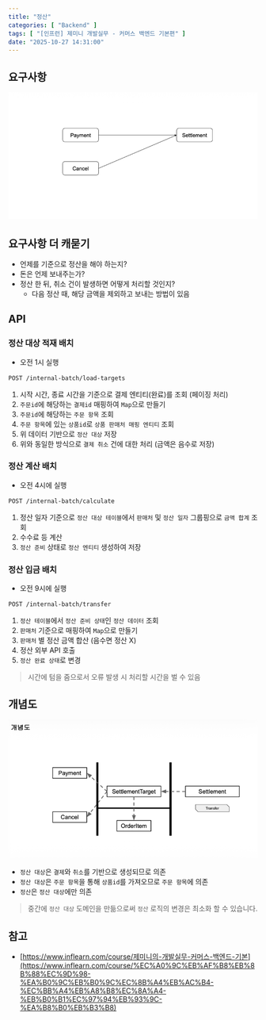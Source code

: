 ```yaml
---
title: "정산"
categories: [ "Backend" ]
tags: [ "[인프런] 제미니 개발실무 - 커머스 백엔드 기본편" ]
date: "2025-10-27 14:31:00"
---
```


## 요구사항

![](/assets/img/posts/2025/10/2025-10-27-정산/218748465428416.png)

## 요구사항 더 캐묻기

- 언제를 기준으로 정산을 해야 하는지?
- 돈은 언제 보내주는가?
- 정산 한 뒤, 취소 건이 발생하면 어떻게 처리할 것인지?
  - 다음 정산 때, 해당 금액을 제외하고 보내는 방법이 있음

## API

### 정산 대상 적재 배치

- 오전 1시 실행

```bash
POST /internal-batch/load-targets
```

1. 시작 시간, 종료 시간을 기준으로 결제 엔티티(완료)를 조회 (페이징 처리)
2. `주문id`에 해당하는 `결제id` 매핑하여 `Map`으로 만들기
3. `주문id`에 해당하는 `주문 항목` 조회
4. `주문 항목`에 있는 `상품id`로 `상품 판매처 매핑 엔티티` 조회
5. 위 데이터 기반으로 `정산 대상` 저장
6. 위와 동일한 방식으로 `결제 취소` 건에 대한 처리 (금액은 음수로 저장)

### 정산 계산 배치

- 오전 4시에 실행

```bash
POST /internal-batch/calculate
```

1. 정산 일자 기준으로 `정산 대상 테이블`에서 `판매처` 및 `정산 일자` 그룹핑으로 `금액 합계` 조회
2. 수수료 등 계산
3. `정산 준비` 상태로 `정산 엔티티` 생성하여 저장

### 정산 입금 배치

- 오전 9시에 실행

```bash
POST /internal-batch/transfer
```

1. `정산 테이블`에서 `정산 준비 상태`인 `정산 데이터` 조회
2. `판매처` 기준으로 매핑하여 `Map`으로 만들기
3. `판매처` 별 정산 금액 합산 (음수면 정산 X)
4. 정산 외부 API 호출
5. `정산 완료 상태`로 변경

> 시간에 텀을 줌으로서 오류 발생 시 처리할 시간을 벌 수 있음

## 개념도

![](/assets/img/posts/2025/10/2025-10-27-정산/222608398432875.png)

- `정산 대상`은 `결제`와 `취소`를 기반으로 생성되므로 의존
- `정산 대상`은 `주문 항목`을 통해 `상품id`를 가져오므로 `주문 항목`에 의존
- `정산`은 `정산 대상`에만 의존

> 중간에 `정산 대상` 도메인을 만듦으로써 `정산` 로직의 변경은 최소화 할 수 있습니다.

## 참고

- [https://www.inflearn.com/course/제미니의-개발실무-커머스-백엔드-기본](https://www.inflearn.com/course/%EC%A0%9C%EB%AF%B8%EB%8B%88%EC%9D%98-%EA%B0%9C%EB%B0%9C%EC%8B%A4%EB%AC%B4-%EC%BB%A4%EB%A8%B8%EC%8A%A4-%EB%B0%B1%EC%97%94%EB%93%9C-%EA%B8%B0%EB%B3%B8)
